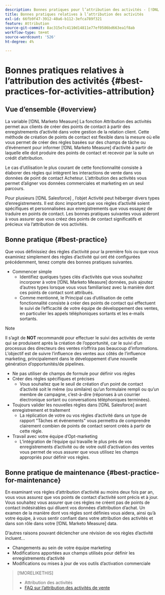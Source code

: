 ```yaml
---
description: Bonnes pratiques pour l’attribution des activités - [!DNL Marketo Measure] - Documentation du produit
title: Bonnes pratiques relatives à l’attribution des activités
exl-id: 66fb9f47-3912-40a6-b112-3efca789f321
feature: Attribution
source-git-commit: 8ac315e7c4110d14811e77ef0586bd663ea1f8ab
workflow-type: tm+mt
source-wordcount: '526'
ht-degree: 4%

---
```


# Bonnes pratiques relatives à l’attribution des activités {#best-practices-for-activities-attribution}

## Vue d’ensemble {#overview}

La variable [!DNL Marketo Measure] La fonction Attribution des activités permet aux clients de créer des points de contact à partir des enregistrements d’activité dans votre gestion de la relation client. Cette méthode de création de points de contact est flexible dans la mesure où elle vous permet de créer des règles basées sur des champs de tâche ou d’événement pour informer [!DNL Marketo Measure] d’activité à partir de laquelle elle doit produire des points de contact et recevoir par la suite un crédit d’attribution.

Le cas d’utilisation le plus courant de cette fonctionnalité consiste à élaborer des règles qui intègrent les interactions de vente dans vos données de point de contact Acheteur. L’attribution des activités vous permet d’aligner vos données commerciales et marketing en un seul parcours.

Pour plusieurs [!DNL Salesforce] , l’objet Activité peut héberger divers types d’enregistrements. Il est donc important que vos règles d’activité soient spécifiques et personnalisées aux enregistrements que vous essayez de traduire en points de contact. Les bonnes pratiques suivantes vous aideront à vous assurer que vous créez des points de contact significatifs et précieux via l’attribution de vos activités.

## Bonne pratique {#best-practice}

Que vous définissiez des règles d’activité pour la première fois ou que vous examiniez simplement des règles d’activité qui ont été configurées précédemment, tenez compte des bonnes pratiques suivantes.

* Commencer simple
   * Identifiez quelques types clés d’activités que vous souhaitez incorporer à votre [!DNL Marketo Measure] données, puis ajoutez d’autres types lorsque vous vous familiarisez avec la manière dont ces points de contact sont attribués.
   * Comme mentionné, le Principal cas d’utilisation de cette fonctionnalité consiste à créer des points de contact qui effectuent le suivi de l’efficacité de votre équipe de développement des ventes, en particulier les appels téléphoniques sortants et les e-mails sortants.

>[!NOTE]
>
>Il s’agit de **NOT** recommandé pour effectuer le suivi des activités de vente qui se produisent après la création de l’opportunité, car le suivi d’un processus des directeurs des ventes n’offrira pas beaucoup d’informations. L’objectif est de suivre l’influence des ventes aux côtés de l’influence marketing, principalement dans le développement d’une nouvelle génération d’opportunités/de pipelines.

* Ne pas utiliser de champs de formule pour définir vos règles
* Créer des règles spécifiques et précises
   * Vous souhaitez que le seuil de création d’un point de contact d’activité soit le même (ou similaire) qu’un formulaire rempli ou qu’un membre de campagne, c’est-à-dire (réponses à un courrier électronique sortant ou conversations téléphoniques terminées).
* Toujours valider les nouvelles règles dans [!DNL Salesforce] avant enregistrement et traitement
   * La réplication de votre ou vos règles d’activité dans un type de rapport &quot;Tâches et événements&quot; vous permettra de comprendre clairement combien de points de contact seront créés à partir de cette règle.
* Travail avec votre équipe d’Opt-marketing
   * L’intégration de l’équipe qui travaille le plus près de vos enregistrements d’activité ou de votre outil d’activation des ventes vous permet de vous assurer que vous utilisez les champs appropriés pour définir vos règles.

## Bonne pratique de maintenance {#best-practice-for-maintenance}

En examinant vos règles d’attribution d’activité au moins deux fois par an, vous vous assurez que vos points de contact d’activité sont précis et à jour. Vous souhaitez vous assurer que ces règles ne créent pas de points de contact indésirables qui diluent vos données d’attribution d’achat. Un examen de la manière dont vos règles sont définies vous aidera, ainsi qu’à votre équipe, à vous sentir confiant dans votre attribution des activités et dans son rôle dans votre [!DNL Marketo Measure] data.

D’autres raisons pouvant déclencher une révision de vos règles d’activité incluent...

* Changements au sein de votre équipe marketing
* Modifications apportées aux champs utilisés pour définir les enregistrements d’activité
* Modifications ou mises à jour de vos outils d’activation commerciale

>[!MORELIKETHIS]
>
>* Attribution des activités [](/help/advanced-marketo-measure-features/activities-attribution/salesforce-activities-attribution.md)
>* [FAQ sur l’attribution des activités de vente](/help/advanced-marketo-measure-features/activities-attribution/activities-attribution-faq.md)

